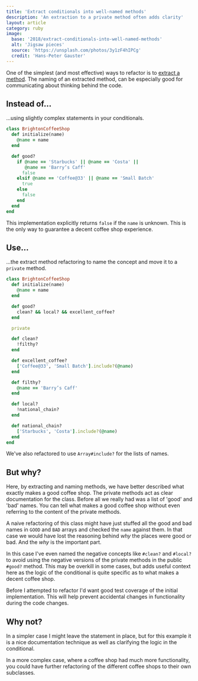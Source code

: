 ```yaml
---
title: 'Extract conditionals into well-named methods'
description: 'An extraction to a private method often adds clarity'
layout: article
category: ruby
image:
  base: '2018/extract-conditionals-into-well-named-methods'
  alt: 'Jigsaw pieces'
  source: 'https://unsplash.com/photos/3y1zF4hIPCg'
  credit: 'Hans-Peter Gauster'
---
```


One of the simplest (and most effective) ways to refactor is to [extract a method](https://refactoring.com/catalog/extractMethod.html). The naming of an extracted method, can be especially good for communicating about thinking behind the code.

## Instead of…

...using slightly complex statements in your conditionals.

```ruby
class BrightonCoffeeShop
  def initialize(name)
    @name = name
  end

  def good?
    if @name == 'Starbucks' || @name == 'Costa' ||
       @name == 'Barry’s Caff'
      false
    elsif @name == 'Coffee@33' || @name == 'Small Batch'
      true
    else
      false
    end
  end
end
```

This implementation explicitly returns `false` if the `name` is unknown. This is the only way to guarantee a decent coffee shop experience.


## Use…

...the extract method refactoring to name the concept and move it to a `private` method.

```ruby
class BrightonCoffeeShop
  def initialize(name)
    @name = name
  end

  def good?
    clean? && local? && excellent_coffee?
  end

  private

  def clean?
    !filthy?
  end

  def excellent_coffee?
    ['Coffee@33', 'Small Batch'].include?(@name)
  end

  def filthy?
    @name == 'Barry’s Caff'
  end

  def local?
    !national_chain?
  end

  def national_chain?
    ['Starbucks', 'Costa'].include?(@name)
  end
end
```

We've also refactored to use `Array#include?` for the lists of names.


## But why?

Here, by extracting and naming methods, we have better described what exactly makes a good coffee shop. The private methods act as clear documentation for the class. Before all we really had was a list of 'good' and 'bad' names. You can tell what makes a good coffee shop without even referring to the content of the private methods.

A naive refactoring of this class might have just stuffed all the good and bad names in `GOOD` and `BAD` arrays and checked the `name` against them. In that case we would have lost the reasoning behind _why_ the places were good or bad. And the _why_ is the important part.

In this case I've even named the negative concepts like `#clean?` and `#local?` to avoid using the negative versions of the private methods in the public `#good?` method. This may be overkill in some cases, but adds useful context here as the logic of the conditional is quite specific as to what makes a decent coffee shop.

Before I attempted to refactor I'd want good test coverage of the initial implementation. This will help prevent accidental changes in functionality during the code changes.


## Why not?

In a simpler case I might leave the statement in place, but for this example it is a nice documentation technique as well as clarifying the logic in the conditional.

In a more complex case, where a coffee shop had much more functionality, you could have further refactoring of the different coffee shops to their own subclasses.
